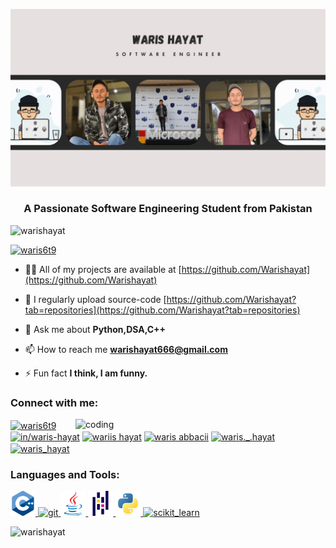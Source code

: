 ![logo](https://github.com/Warishayat/WarisHayat/blob/main/Image.png)
<h3 align="center">A Passionate Software Engineering Student from Pakistan</h3>
<p align="left"> <img src="https://komarev.com/ghpvc/?username=warishayat&label=Profile%20views&color=0e75b6&style=flat" alt="warishayat" /> </p>

<p align="left"> <a href="https://twitter.com/waris6t9" target="blank"><img src="https://img.shields.io/twitter/follow/waris6t9?logo=twitter&style=for-the-badge" alt="waris6t9" /></a> </p>

- 👨‍💻 All of my projects are available at [https://github.com/Warishayat](https://github.com/Warishayat)

- 📝 I regularly upload source-code [https://github.com/Warishayat?tab=repositories](https://github.com/Warishayat?tab=repositories)

- 💬 Ask me about **Python,DSA,C++**

- 📫 How to reach me **warishayat666@gmail.com**

- ⚡ Fun fact **I think, I am funny.**

<h3 align="left">Connect with me:</h3>
<img align="right"alt="coding" width="400" src="https://i.pinimg.com/originals/54/e3/7d/54e37d8074ebcde1d96c77d7b2a7f310.gif"
<p align="left">
<a href="https://twitter.com/waris6t9" target="blank"><img align="center" src="https://raw.githubusercontent.com/rahuldkjain/github-profile-readme-generator/master/src/images/icons/Social/twitter.svg" alt="waris6t9" height="30" width="40" /></a>
<a href="https://linkedin.com/in/in/waris-hayat" target="blank"><img align="center" src="https://raw.githubusercontent.com/rahuldkjain/github-profile-readme-generator/master/src/images/icons/Social/linked-in-alt.svg" alt="in/waris-hayat" height="30" width="40" /></a>
<a href="https://kaggle.com/wariis hayat" target="blank"><img align="center" src="https://raw.githubusercontent.com/rahuldkjain/github-profile-readme-generator/master/src/images/icons/Social/kaggle.svg" alt="wariis hayat" height="30" width="40" /></a>
<a href="https://fb.com/waris abbacii" target="blank"><img align="center" src="https://raw.githubusercontent.com/rahuldkjain/github-profile-readme-generator/master/src/images/icons/Social/facebook.svg" alt="waris abbacii" height="30" width="40" /></a>
<a href="https://instagram.com/waris._.hayat" target="blank"><img align="center" src="https://raw.githubusercontent.com/rahuldkjain/github-profile-readme-generator/master/src/images/icons/Social/instagram.svg" alt="waris._.hayat" height="30" width="40" /></a>
<a href="https://www.leetcode.com/waris_hayat" target="blank"><img align="center" src="https://raw.githubusercontent.com/rahuldkjain/github-profile-readme-generator/master/src/images/icons/Social/leet-code.svg" alt="waris_hayat" height="30" width="40" /></a>
</p>

<h3 align="left">Languages and Tools:</h3>
<p align="left"> <a href="https://www.w3schools.com/cpp/" target="_blank" rel="noreferrer"> <img src="https://raw.githubusercontent.com/devicons/devicon/master/icons/cplusplus/cplusplus-original.svg" alt="cplusplus" width="40" height="40"/> </a> <a href="https://git-scm.com/" target="_blank" rel="noreferrer"> <img src="https://www.vectorlogo.zone/logos/git-scm/git-scm-icon.svg" alt="git" width="40" height="40"/> </a> <a href="https://www.java.com" target="_blank" rel="noreferrer"> <img src="https://raw.githubusercontent.com/devicons/devicon/master/icons/java/java-original.svg" alt="java" width="40" height="40"/> </a> <a href="https://pandas.pydata.org/" target="_blank" rel="noreferrer"> <img src="https://raw.githubusercontent.com/devicons/devicon/2ae2a900d2f041da66e950e4d48052658d850630/icons/pandas/pandas-original.svg" alt="pandas" width="40" height="40"/> </a> <a href="https://www.python.org" target="_blank" rel="noreferrer"> <img src="https://raw.githubusercontent.com/devicons/devicon/master/icons/python/python-original.svg" alt="python" width="40" height="40"/> </a> <a href="https://scikit-learn.org/" target="_blank" rel="noreferrer"> <img src="https://upload.wikimedia.org/wikipedia/commons/0/05/Scikit_learn_logo_small.svg" alt="scikit_learn" width="40" height="40"/> </a> </p>

<p><img align="left" src="https://github-readme-stats.vercel.app/api/top-langs?username=warishayat&show_icons=true&locale=en&layout=compact" alt="warishayat" /></p>



